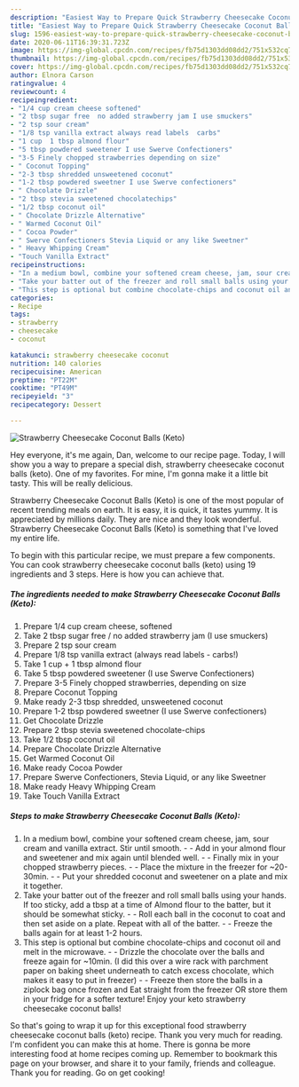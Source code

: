 ```yaml
---
description: "Easiest Way to Prepare Quick Strawberry Cheesecake Coconut Balls (Keto)"
title: "Easiest Way to Prepare Quick Strawberry Cheesecake Coconut Balls (Keto)"
slug: 1596-easiest-way-to-prepare-quick-strawberry-cheesecake-coconut-balls-keto
date: 2020-06-11T16:39:31.723Z
image: https://img-global.cpcdn.com/recipes/fb75d1303dd08dd2/751x532cq70/strawberry-cheesecake-coconut-balls-keto-recipe-main-photo.jpg
thumbnail: https://img-global.cpcdn.com/recipes/fb75d1303dd08dd2/751x532cq70/strawberry-cheesecake-coconut-balls-keto-recipe-main-photo.jpg
cover: https://img-global.cpcdn.com/recipes/fb75d1303dd08dd2/751x532cq70/strawberry-cheesecake-coconut-balls-keto-recipe-main-photo.jpg
author: Elnora Carson
ratingvalue: 4
reviewcount: 4
recipeingredient:
- "1/4 cup cream cheese softened"
- "2 tbsp sugar free  no added strawberry jam I use smuckers"
- "2 tsp sour cream"
- "1/8 tsp vanilla extract always read labels  carbs"
- "1 cup  1 tbsp almond flour"
- "5 tbsp powdered sweetener I use Swerve Confectioners"
- "3-5 Finely chopped strawberries depending on size"
- " Coconut Topping"
- "2-3 tbsp shredded unsweetened coconut"
- "1-2 tbsp powdered sweetner I use Swerve confectioners"
- " Chocolate Drizzle"
- "2 tbsp stevia sweetened chocolatechips"
- "1/2 tbsp coconut oil"
- " Chocolate Drizzle Alternative"
- " Warmed Coconut Oil"
- " Cocoa Powder"
- " Swerve Confectioners Stevia Liquid or any like Sweetner"
- " Heavy Whipping Cream"
- "Touch Vanilla Extract"
recipeinstructions:
- "In a medium bowl, combine your softened cream cheese, jam, sour cream and vanilla extract. Stir until smooth.  Add in your almond flour and sweetener and mix again until blended well.  Finally mix in your chopped strawberry pieces.  Place the mixture in the freezer for ~20-30min.  Put your shredded coconut and sweetener on a plate and mix it together."
- "Take your batter out of the freezer and roll small balls using your hands. If too sticky, add a tbsp at a time of Almond flour to the batter, but it should be somewhat sticky.   Roll each ball in the coconut to coat and then set aside on a plate. Repeat with all of the batter.  Freeze the balls again for at least 1-2 hours."
- "This step is optional but combine chocolate-chips and coconut oil and melt in the microwave.  Drizzle the chocolate over the balls and freeze again for ~10min. (I did this over a wire rack with parchment paper on baking sheet underneath to catch excess chocolate, which makes it easy to put in freezer)  Freeze then store the balls in a ziplock bag once frozen and Eat straight from the freezer OR store them in your fridge for a softer texture! Enjoy your keto strawberry cheesecake coconut balls!"
categories:
- Recipe
tags:
- strawberry
- cheesecake
- coconut

katakunci: strawberry cheesecake coconut 
nutrition: 140 calories
recipecuisine: American
preptime: "PT22M"
cooktime: "PT49M"
recipeyield: "3"
recipecategory: Dessert

---
```



![Strawberry Cheesecake Coconut Balls (Keto)](https://img-global.cpcdn.com/recipes/fb75d1303dd08dd2/751x532cq70/strawberry-cheesecake-coconut-balls-keto-recipe-main-photo.jpg)

Hey everyone, it's me again, Dan, welcome to our recipe page. Today, I will show you a way to prepare a special dish, strawberry cheesecake coconut balls (keto). One of my favorites. For mine, I'm gonna make it a little bit tasty. This will be really delicious.

Strawberry Cheesecake Coconut Balls (Keto) is one of the most popular of recent trending meals on earth. It is easy, it is quick, it tastes yummy. It is appreciated by millions daily. They are nice and they look wonderful. Strawberry Cheesecake Coconut Balls (Keto) is something that I've loved my entire life.




To begin with this particular recipe, we must prepare a few components. You can cook strawberry cheesecake coconut balls (keto) using 19 ingredients and 3 steps. Here is how you can achieve that.

<!--inarticleads1-->

##### The ingredients needed to make Strawberry Cheesecake Coconut Balls (Keto):

1. Prepare 1/4 cup cream cheese, softened
1. Take 2 tbsp sugar free / no added strawberry jam (I use smuckers)
1. Prepare 2 tsp sour cream
1. Prepare 1/8 tsp vanilla extract (always read labels - carbs!)
1. Take 1 cup + 1 tbsp almond flour
1. Take 5 tbsp powdered sweetener (I use Swerve Confectioners)
1. Prepare 3-5 Finely chopped strawberries, depending on size
1. Prepare  Coconut Topping
1. Make ready 2-3 tbsp shredded, unsweetened coconut
1. Prepare 1-2 tbsp powdered sweetner (I use Swerve confectioners)
1. Get  Chocolate Drizzle
1. Prepare 2 tbsp stevia sweetened chocolate-chips
1. Take 1/2 tbsp coconut oil
1. Prepare  Chocolate Drizzle Alternative
1. Get  Warmed Coconut Oil
1. Make ready  Cocoa Powder
1. Prepare  Swerve Confectioners, Stevia Liquid, or any like Sweetner
1. Make ready  Heavy Whipping Cream
1. Take Touch Vanilla Extract




<!--inarticleads2-->

##### Steps to make Strawberry Cheesecake Coconut Balls (Keto):

1. In a medium bowl, combine your softened cream cheese, jam, sour cream and vanilla extract. Stir until smooth. -  - Add in your almond flour and sweetener and mix again until blended well. -  - Finally mix in your chopped strawberry pieces. -  - Place the mixture in the freezer for ~20-30min. -  - Put your shredded coconut and sweetener on a plate and mix it together.
1. Take your batter out of the freezer and roll small balls using your hands. If too sticky, add a tbsp at a time of Almond flour to the batter, but it should be somewhat sticky.  -  - Roll each ball in the coconut to coat and then set aside on a plate. Repeat with all of the batter. -  - Freeze the balls again for at least 1-2 hours.
1. This step is optional but combine chocolate-chips and coconut oil and melt in the microwave. -  - Drizzle the chocolate over the balls and freeze again for ~10min. (I did this over a wire rack with parchment paper on baking sheet underneath to catch excess chocolate, which makes it easy to put in freezer) -  - Freeze then store the balls in a ziplock bag once frozen and Eat straight from the freezer OR store them in your fridge for a softer texture! Enjoy your keto strawberry cheesecake coconut balls!




So that's going to wrap it up for this exceptional food strawberry cheesecake coconut balls (keto) recipe. Thank you very much for reading. I'm confident you can make this at home. There is gonna be more interesting food at home recipes coming up. Remember to bookmark this page on your browser, and share it to your family, friends and colleague. Thank you for reading. Go on get cooking!
